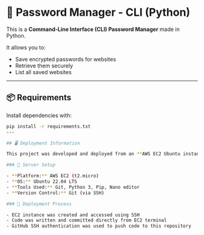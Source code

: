 # 🔐 Password Manager - CLI (Python)

This is a **Command-Line Interface (CLI) Password Manager** made in Python.

It allows you to:
- Save encrypted passwords for websites
- Retrieve them securely
- List all saved websites

---

## 📦 Requirements

Install dependencies with:

```bash
pip install -r requirements.txt
---

## 🖥️ Deployment Information

This project was developed and deployed from an **AWS EC2 Ubuntu instance**.

### 🔧 Server Setup

- **Platform:** AWS EC2 (t2.micro)
- **OS:** Ubuntu 22.04 LTS
- **Tools Used:** Git, Python 3, Pip, Nano editor
- **Version Control:** Git (via SSH)

### 📁 Deployment Process

- EC2 instance was created and accessed using SSH
- Code was written and committed directly from EC2 terminal
- GitHub SSH authentication was used to push code to this repository
